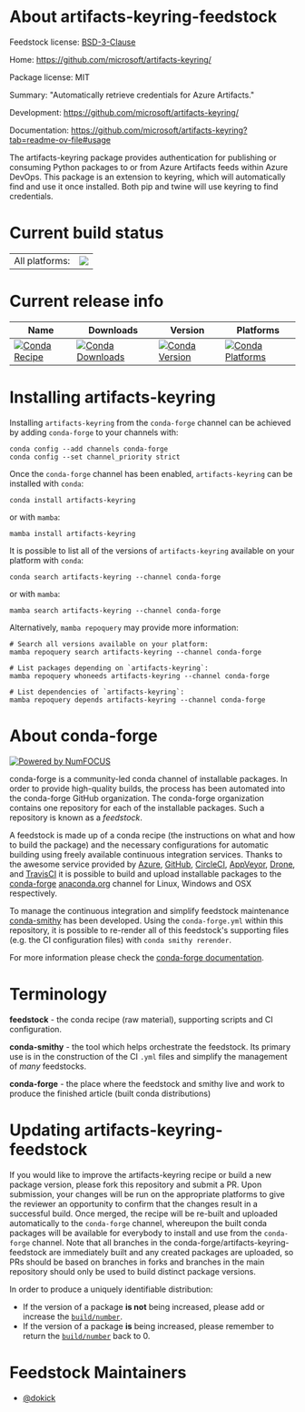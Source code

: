 About artifacts-keyring-feedstock
=================================

Feedstock license: [BSD-3-Clause](https://github.com/conda-forge/artifacts-keyring-feedstock/blob/main/LICENSE.txt)

Home: https://github.com/microsoft/artifacts-keyring/

Package license: MIT

Summary: "Automatically retrieve credentials for Azure Artifacts."

Development: https://github.com/microsoft/artifacts-keyring/

Documentation: https://github.com/microsoft/artifacts-keyring?tab=readme-ov-file#usage

The artifacts-keyring package provides authentication for publishing
or consuming Python packages to or from Azure Artifacts feeds within Azure DevOps.
This package is an extension to keyring, which will automatically find and use it once installed.
Both pip and twine will use keyring to find credentials.


Current build status
====================


<table><tr><td>All platforms:</td>
    <td>
      <a href="https://dev.azure.com/conda-forge/feedstock-builds/_build/latest?definitionId=21734&branchName=main">
        <img src="https://dev.azure.com/conda-forge/feedstock-builds/_apis/build/status/artifacts-keyring-feedstock?branchName=main">
      </a>
    </td>
  </tr>
</table>

Current release info
====================

| Name | Downloads | Version | Platforms |
| --- | --- | --- | --- |
| [![Conda Recipe](https://img.shields.io/badge/recipe-artifacts--keyring-green.svg)](https://anaconda.org/conda-forge/artifacts-keyring) | [![Conda Downloads](https://img.shields.io/conda/dn/conda-forge/artifacts-keyring.svg)](https://anaconda.org/conda-forge/artifacts-keyring) | [![Conda Version](https://img.shields.io/conda/vn/conda-forge/artifacts-keyring.svg)](https://anaconda.org/conda-forge/artifacts-keyring) | [![Conda Platforms](https://img.shields.io/conda/pn/conda-forge/artifacts-keyring.svg)](https://anaconda.org/conda-forge/artifacts-keyring) |

Installing artifacts-keyring
============================

Installing `artifacts-keyring` from the `conda-forge` channel can be achieved by adding `conda-forge` to your channels with:

```
conda config --add channels conda-forge
conda config --set channel_priority strict
```

Once the `conda-forge` channel has been enabled, `artifacts-keyring` can be installed with `conda`:

```
conda install artifacts-keyring
```

or with `mamba`:

```
mamba install artifacts-keyring
```

It is possible to list all of the versions of `artifacts-keyring` available on your platform with `conda`:

```
conda search artifacts-keyring --channel conda-forge
```

or with `mamba`:

```
mamba search artifacts-keyring --channel conda-forge
```

Alternatively, `mamba repoquery` may provide more information:

```
# Search all versions available on your platform:
mamba repoquery search artifacts-keyring --channel conda-forge

# List packages depending on `artifacts-keyring`:
mamba repoquery whoneeds artifacts-keyring --channel conda-forge

# List dependencies of `artifacts-keyring`:
mamba repoquery depends artifacts-keyring --channel conda-forge
```


About conda-forge
=================

[![Powered by
NumFOCUS](https://img.shields.io/badge/powered%20by-NumFOCUS-orange.svg?style=flat&colorA=E1523D&colorB=007D8A)](https://numfocus.org)

conda-forge is a community-led conda channel of installable packages.
In order to provide high-quality builds, the process has been automated into the
conda-forge GitHub organization. The conda-forge organization contains one repository
for each of the installable packages. Such a repository is known as a *feedstock*.

A feedstock is made up of a conda recipe (the instructions on what and how to build
the package) and the necessary configurations for automatic building using freely
available continuous integration services. Thanks to the awesome service provided by
[Azure](https://azure.microsoft.com/en-us/services/devops/), [GitHub](https://github.com/),
[CircleCI](https://circleci.com/), [AppVeyor](https://www.appveyor.com/),
[Drone](https://cloud.drone.io/welcome), and [TravisCI](https://travis-ci.com/)
it is possible to build and upload installable packages to the
[conda-forge](https://anaconda.org/conda-forge) [anaconda.org](https://anaconda.org/)
channel for Linux, Windows and OSX respectively.

To manage the continuous integration and simplify feedstock maintenance
[conda-smithy](https://github.com/conda-forge/conda-smithy) has been developed.
Using the ``conda-forge.yml`` within this repository, it is possible to re-render all of
this feedstock's supporting files (e.g. the CI configuration files) with ``conda smithy rerender``.

For more information please check the [conda-forge documentation](https://conda-forge.org/docs/).

Terminology
===========

**feedstock** - the conda recipe (raw material), supporting scripts and CI configuration.

**conda-smithy** - the tool which helps orchestrate the feedstock.
                   Its primary use is in the construction of the CI ``.yml`` files
                   and simplify the management of *many* feedstocks.

**conda-forge** - the place where the feedstock and smithy live and work to
                  produce the finished article (built conda distributions)


Updating artifacts-keyring-feedstock
====================================

If you would like to improve the artifacts-keyring recipe or build a new
package version, please fork this repository and submit a PR. Upon submission,
your changes will be run on the appropriate platforms to give the reviewer an
opportunity to confirm that the changes result in a successful build. Once
merged, the recipe will be re-built and uploaded automatically to the
`conda-forge` channel, whereupon the built conda packages will be available for
everybody to install and use from the `conda-forge` channel.
Note that all branches in the conda-forge/artifacts-keyring-feedstock are
immediately built and any created packages are uploaded, so PRs should be based
on branches in forks and branches in the main repository should only be used to
build distinct package versions.

In order to produce a uniquely identifiable distribution:
 * If the version of a package **is not** being increased, please add or increase
   the [``build/number``](https://docs.conda.io/projects/conda-build/en/latest/resources/define-metadata.html#build-number-and-string).
 * If the version of a package **is** being increased, please remember to return
   the [``build/number``](https://docs.conda.io/projects/conda-build/en/latest/resources/define-metadata.html#build-number-and-string)
   back to 0.

Feedstock Maintainers
=====================

* [@dokick](https://github.com/dokick/)

